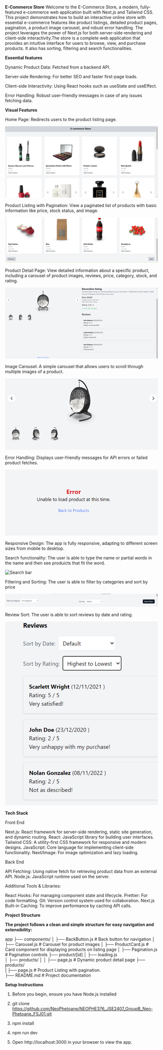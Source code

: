 **E-Commerce Store**
Welcome to the E-Commerce Store, a modern, fully-featured e-commerce web application built with Next.js and Tailwind CSS. This project demonstrates how to build an interactive online store with essential e-commerce features like product listings, detailed product pages, pagination, a product image carousel, and robust error handling. The project leverages the power of Next.js for both server-side rendering and client-side interactivity.The store is a complete web application that provides an intuitive interface for users to browse, view, and purchase products. It also has sorting, filtering and search functionalities. 

**Essential features**

Dynamic Product Data: Fetched from a backend API.

Server-side Rendering: For better SEO and faster first-page loads.

Client-side Interactivity: Using React hooks such as useState and useEffect.

Error Handling: Robust user-friendly messages in case of any issues fetching data.

**Visual Features**

Home Page: Redirects users to the product listing page.

<img src="./public/Screenshot (220).png" alt="Home page" />

Product Listing with Pagination: View a paginated list of products with basic information like price, stock status, and image.

<img src="./public/Screenshot (222).png" alt="Pagination controls" />

Product Detail Page: View detailed information about a specific product, including a carousel of product images, reviews, price, category, stock, and rating.

<img src="./public/Screenshot (224).png" alt="Detail page" />

Image Carousel: A simple carousel that allows users to scroll through multiple images of a product.

<img src="./public/Screenshot (225).png" alt="Detail page" />

Error Handling: Displays user-friendly messages for API errors or failed product fetches.

<img src="./public/Screenshot (226).png" alt="Detail page" />

Responsive Design: The app is fully responsive, adapting to different screen sizes from mobile to desktop.

Search functionality: The user is able to type the name or partial words in the name and then see produicts that fit the word.

<img src="./public/Screenshot (232).png alt" alt="Search bar">

Filtering and Sorting: The user is able to filter by categpries and sort by price

<img src="./public/Screenshot (231).png" alt="Filter dropdown, sort dropdown and reset button">

Review Sort: The user is able to sort reviews by date and rating.

<img src="./public/Screenshot (230).png"  alt="Reviews sorting">


**Tech Stack**

Front End

Next.js: React framework for server-side rendering, static site generation, and dynamic routing.
React: JavaScript library for building user interfaces.
Tailwind CSS: A utility-first CSS framework for responsive and modern designs.
JavaScript: Core language for implementing client-side functionality.
Next/Image: For image optimization and lazy loading.

Back End

API Fetching: Using native fetch for retrieving product data from an external API.
Node.js: JavaScript runtime used on the server.

Additional Tools & Libraries:

React Hooks: For managing component state and lifecycle.
Prettier: For code formatting.
Git: Version control system used for collaboration.
Next.js Built-in Caching: To improve performance by caching API calls.




**Project Structure**

**The project follows a clean and simple structure for easy navigation and extensibility:**

app
├── components/
│   ├── BackButton.js        # Back button for navigation
│   ├── Carousel.js          # Carousel for product images
│   ├── ProductCard.js       # Card component for displaying products on listing page
│   ├── Pagination.js        # Pagination controls
├── product/[id]
│   ├── loading.js        
│   ├── products/
│   │   ├── page.js          # Dynamic product detail page 
├── products/             
|   ├── page.js              # Product Listing with pagination.   
├── README.md                # Project documentation



**Setup Instructions**
1. Before you begin, ensure you have Node.js installed

2. git clone https://github.com/NeoPhetoane/NEOPHE376_JSE2407_GroupB_Neo-Phetoane_FSJ01.git 

3. npm install

4. npm run dev

5. Open http://localhost:3000 in your browser to view the app.